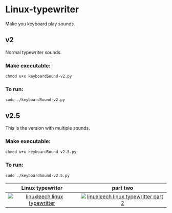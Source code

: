 # Linux-typewriter
Make you keyboard play sounds.

## v2
Normal typewriter sounds.  
### Make executable:  
    chmod u+x keyboardSound-v2.py  
### To run:  
    sudo ./keyboardSound-v2.py  

## v2.5
This is the version with multiple sounds. 
### Make executable: 
    chmod u+x keyboardSound-v2.5.py 
### To run: 
    sudo ./keyboardSound-v2.5.py 
Linux typewriter                  |  part two 
:--------------------------------:|:----------------------------:
[![linuxleech linux typewritter](http://img.youtube.com/vi/0Bk6ihHlpB0/0.jpg)](http://www.youtube.com/watch?v=0Bk6ihHlpB0 "Linux typewriter") | [![linuxleech linux typewritter part 2](http://img.youtube.com/vi/AgASehFGsbY/0.jpg)](http://www.youtube.com/watch?v=AgASehFGsbY "Linux typewriter part 2")  
